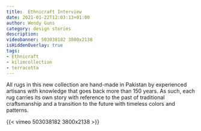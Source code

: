```yaml
---
title:  Ethnicraft Interview
date: 2021-01-22T12:03:13+01:00
author: Wendy Guns
category: design stories
description:
videobanner: 503038182 3800x2138
isHiddenOverlay: true
tags:
- Ethnicraft
- kilimcollection
- terracotta
---
```


All rugs in this new collection are hand-made in Pakistan by experienced artisans with knowledge that goes back more than 150 years. As such, each rug carries its own story with reference to the past of traditional craftsmanship and a transition to the future with timeless colors and patterns.

<!--more-->

{{< vimeo 503038182 3800x2138 >}}
